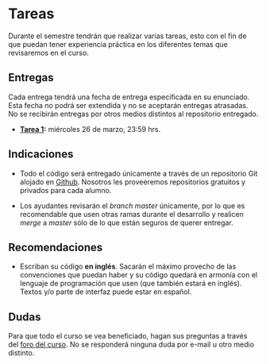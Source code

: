 # Tareas

Durante el semestre tendrán que realizar varias tareas, esto con el fin de que puedan tener experiencia práctica en los diferentes temas que revisaremos en el curso.

## Entregas

Cada entrega tendrá una fecha de entrega especificada en su enunciado. Esta fecha no podrá ser extendida y no se aceptarán entregas atrasadas. No se recibirán entregas por otros medios distintos al repositorio entregado.

* **[Tarea 1](tarea1/README.md):** miércoles 26 de marzo, 23:59 hrs.


## Indicaciones

* Todo el código será entregado únicamente a través de un repositorio Git alojado en [Github](https://github.com). Nosotros les proveeremos repositorios gratuitos y privados para cada alumno.

* Los ayudantes revisarán el *branch master* únicamente, por lo que es recomendable que usen otras ramas durante el desarrollo y realicen *merge* a *master* sólo de lo que están seguros de querer entregar.

## Recomendaciones

* Escriban su código **en inglés**. Sacarán el máximo provecho de las convenciones que puedan haber y su código quedará en armonía con el lenguaje de programación que usen (que también estará en inglés). Textos y/o parte de interfaz puede estar en español.

## Dudas

Para que todo el curso se vea beneficiado, hagan sus preguntas a través del [foro del curso](../../../#foro).  No se responderá ninguna duda por e-mail u otro medio distinto.